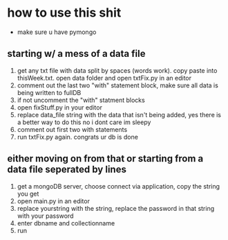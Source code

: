 # how to use this shit
- make sure u have pymongo
## starting w/ a mess of a data file
1. get any txt file with data split by spaces (words work). copy paste into thisWeek.txt. open data folder and open txtFix.py in an editor
2. comment out the last two "with" statement block, make sure all data is being written to fullDB
3. if not uncomment the "with" statment blocks
4. open fixStuff.py in your editor
5. replace data_file string with the data that isn't being added, yes there is a better way to do this no i dont care im sleepy
6. comment out first two with statements
7. run txtFix.py again. congrats ur db is done
## either moving on from that or starting from a data file seperated by lines
1. get a mongoDB server, choose connect via application, copy the string you get
2. open main.py in an editor
3. replace yourstring with the string, replace the password in that string with your password
4. enter dbname and collectionname
5. run